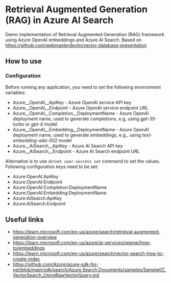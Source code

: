 # Retrieval Augmented Generation (RAG) in Azure AI Search
Demo implementation of Retrieval Augmented Generation (RAG) framework using Azure OpenAI embeddings and Azure AI Search. Based on
https://github.com/webmasterdevlin/vector-database-presentation

## How to use
### Configuration
Before running any application, you need to set the following environment variables:
* Azure__OpenAI__ApiKey - Azure OpenAI service API key
* Azure__OpenAI__Endpoint - Azure OpenAI service endpoint URL
* Azure__OpenAI__Completion__DeploymentName - Azure OpenAI deployment name, used to generate completions, e.g, using _gpt-35-turbo_ or _gpt-4_ model
* Azure__OpenAI__Embedding__DeploymentName - Azure OpenAI deployment name, used to generate embeddings, e.g., using _text-embedding-ada-002_ model
* Azure__AiSearch__ApiKey - Azure AI Search API key
* Azure__AiSearch__Endpoint - Azure AI Search endpoint URL

Alternative is to use `dotnet user-secrets set` command to set the values. Following configuration keys need to be set:
* Azure:OpenAI:ApiKey
* Azure:OpenAI:Endpoint
* Azure:OpenAI:Completion:DeploymentName
* Azure:OpenAI:Embedding:DeploymentName
* Azure:AiSearch:ApiKey
* Azure:AiSearch:Endpoint

## Useful links
* https://learn.microsoft.com/en-us/azure/search/retrieval-augmented-generation-overview
* https://learn.microsoft.com/en-us/azure/ai-services/openai/how-to/embeddings
* https://learn.microsoft.com/en-us/azure/search/vector-search-how-to-create-index
* https://github.com/Azure/azure-sdk-for-net/blob/main/sdk/search/Azure.Search.Documents/samples/Sample07_VectorSearch_UsingRawVectorQuery.md
